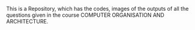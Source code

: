 This is a Repository, which has the codes, images of the outputs of all the questions given in the course COMPUTER ORGANISATION AND ARCHITECTURE.  
